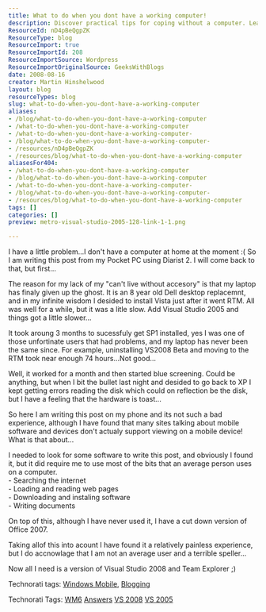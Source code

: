 ```yaml
---
title: What to do when you dont have a working computer!
description: Discover practical tips for coping without a computer. Learn how to navigate daily tasks using mobile devices and software solutions effectively.
ResourceId: nD4pBeQgpZK
ResourceType: blog
ResourceImport: true
ResourceImportId: 208
ResourceImportSource: Wordpress
ResourceImportOriginalSource: GeeksWithBlogs
date: 2008-08-16
creator: Martin Hinshelwood
layout: blog
resourceTypes: blog
slug: what-to-do-when-you-dont-have-a-working-computer
aliases:
- /blog/what-to-do-when-you-dont-have-a-working-computer
- /what-to-do-when-you-dont-have-a-working-computer
- /what-to-do-when-you-dont-have-a-working-computer-
- /blog/what-to-do-when-you-dont-have-a-working-computer-
- /resources/nD4pBeQgpZK
- /resources/blog/what-to-do-when-you-dont-have-a-working-computer
aliasesFor404:
- /what-to-do-when-you-dont-have-a-working-computer
- /blog/what-to-do-when-you-dont-have-a-working-computer
- /what-to-do-when-you-dont-have-a-working-computer-
- /blog/what-to-do-when-you-dont-have-a-working-computer-
- /resources/blog/what-to-do-when-you-dont-have-a-working-computer
tags: []
categories: []
preview: metro-visual-studio-2005-128-link-1-1.png

---
```

I have a little problem...I don't have a computer at home at the moment :( So I am writing this post from my Pocket PC using Diarist 2. I will come back to that, but first...

The reason for my lack of my "can't live without accesory" is that my laptop has finaly given up the ghost. It is an 8 year old Dell desktop replacemnt, and in my infinite wisdom I desided to install Vista just after it went RTM. All was well for a while, but it was a litle slow. Add Visual Studio 2005 and things got a little slower...

It took aroung 3 months to sucessfuly get SP1 installed, yes I was one of those unfortinate users that had problems, and my laptop has never been the same since. For example, uninstalling VS2008 Beta and moving to the RTM took near enough 74 hours...Not good...

Well, it worked for a month and then started blue screening. Could be anything, but when I bit the bullet last night and desided to go back to XP I kept getting errors reading the disk which could on reflection be the disk, but I have a feeling that the hardware is toast...

So here I am writing this post on my phone and its not such a bad experience, although I have found that many sites talking about mobile software and devices don't actualy support viewing on a mobile device! What is that about...

I needed to look for some software to write this post, and obviously I found it, but it did require me to use most of the bits that an average person uses on a computer.  
\- Searching the internet  
\- Loading and reading web pages  
\- Downloading and instaling software  
\- Writing documents

On top of this, although I have never used it, I have a cut down version of Office 2007.

Taking allof this into acount I have found it a relatively painless experience, but I do accnowlage that I am not an average user and a terrible speller...

Now all I need is a version of Visual Studio 2008 and Team Explorer ;)

Technorati tags: [Windows Mobile](http://technorati.com/tag/Windows+Mobile), [Blogging](http://technorati.com/tag/Blogging)

Technorati Tags: [WM6](http://technorati.com/tags/WM6) [Answers](http://technorati.com/tags/Answers) [VS 2008](http://technorati.com/tags/VS+2008) [VS 2005](http://technorati.com/tags/VS+2005)
